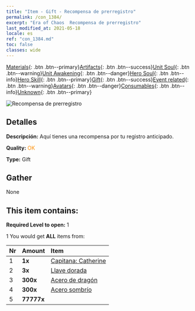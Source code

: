 ```yaml
---
title: "Item - Gift - Recompensa de prerregistro"
permalink: /con_1384/
excerpt: "Era of Chaos  Recompensa de prerregistro"
last_modified_at: 2021-05-18
locale: es
ref: "con_1384.md"
toc: false
classes: wide
---
```

 [Materials](/ItemsES/){: .btn .btn--primary}[Artifacts](/ItemsES/Artifacts/){: .btn .btn--success}[Unit Soul](/ItemsES/UnitSoul/){: .btn .btn--warning}[Unit Awakening](/ItemsES/UnitAwakening/){: .btn .btn--danger}[Hero Soul](/ItemsES/HeroSoul/){: .btn .btn--info}[Hero Skill](/ItemsES/HeroSkill/){: .btn .btn--primary}[Gift](/ItemsES/Gift/){: .btn .btn--success}[Event related](/ItemsES/Events/){: .btn .btn--warning}[Avatars](/ItemsES/Avatars/){: .btn .btn--danger}[Consumables](/ItemsES/Consumables/){: .btn .btn--info}[Unknown](/ItemsES/Unknown/){: .btn .btn--primary}

 ![Recompensa de prerregistro](/images/t/i_907182.png)

## Detalles
 **Descripción:** Aquí tienes una recompensa por tu registro anticipado.

 **Quality:** <span style="color: #FF8C00">OK</span>

 **Type:** Gift

## Gather

  None

## This item contains:

 **Required Level to open:** 1

 1 You would get **ALL** items  from:

  | Nr | Amount |     Item    |
  |:---|:-------|:------------|
  | 1 |  **1x** | [Capitana: Catherine](/ItemsES/con_1029/) |  | 
  | 2 |  **3x** | [Llave dorada](/ItemsES/con_783/) |  | 
  | 3 |  **300x** | [Acero de dragón](/ItemsES/con_880/) |  | 
  | 4 |  **300x** | [Acero sombrío](/ItemsES/con_881/) |  | 
  | 5 |  **77777x** | <i class="fas fa-coins"/> |  | 

